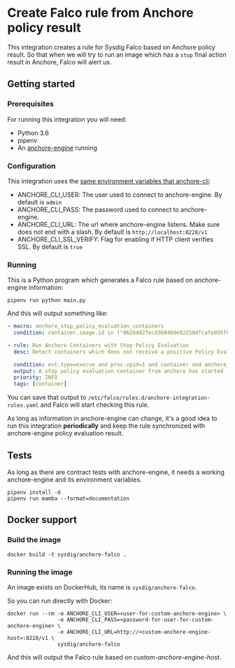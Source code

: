 # Create Falco rule from Anchore policy result

This integration creates a rule for Sysdig Falco based on Anchore policy result.
So that when we will try to run an image which has a ```stop``` final action result
in Anchore, Falco will alert us.

## Getting started

### Prerequisites

For running this integration you will need:

* Python 3.6
* pipenv
* An [anchore-engine](https://github.com/anchore/anchore-engine) running

### Configuration

This integration uses the [same environment variables that anchore-cli](https://github.com/anchore/anchore-cli#configuring-the-anchore-cli):

* ANCHORE_CLI_USER: The user used to connect to anchore-engine. By default is ```admin```
* ANCHORE_CLI_PASS: The password used to connect to anchore-engine.
* ANCHORE_CLI_URL: The url where anchore-engine listens. Make sure does not end with a slash. By default is ```http://localhost:8228/v1```
* ANCHORE_CLI_SSL_VERIFY: Flag for enabling if HTTP client verifies SSL. By default is ```true```

### Running

This is a Python program which generates a Falco rule based on anchore-engine
information:

```
pipenv run python main.py
```

And this will output something like:


```yaml
- macro: anchore_stop_policy_evaluation_containers
  condition: container.image.id in ("8626492fecd368469e92258dfcafe055f636cb9cbc321a5865a98a0a6c99b8dd", "e86d9bb526efa0b0401189d8df6e3856d0320a3d20045c87b4e49c8a8bdb22c1")

- rule: Run Anchore Containers with Stop Policy Evaluation
  desc: Detect containers which does not receive a positive Policy Evaluation from Anchore Engine.

  condition: evt.type=execve and proc.vpid=1 and container and anchore_stop_policy_evaluation_containers
  output: A stop policy evaluation container from anchore has started (%container.info image=%container.image)
  priority: INFO
  tags: [container]
```

You can save that output to ```/etc/falco/rules.d/anchore-integration-rules.yaml```
and Falco will start checking this rule.

As long as information in anchore-engine can change, it's a good idea to run this
integration **periodically** and keep the rule synchronized with anchore-engine
policy evaluation result.

## Tests

As long as there are contract tests with anchore-engine, it needs a working
anchore-engine and its environment variables.

```
pipenv install -d
pipenv run mamba --format=documentation
```

## Docker support

### Build the image

```
docker build -t sysdig/anchore-falco .
```

### Running the image

An image exists on DockerHub, its name is ```sysdig/anchore-falco```.

So you can run directly with Docker:

```
docker run --rm -e ANCHORE_CLI_USER=<user-for-custom-anchore-engine> \
                -e ANCHORE_CLI_PASS=<password-for-user-for-custom-anchore-engine> \
                -e ANCHORE_CLI_URL=http://<custom-anchore-engine-host>:8228/v1 \
                sysdig/anchore-falco
```

And this will output the Falco rule based on *custom-anchore-engine-host*.
